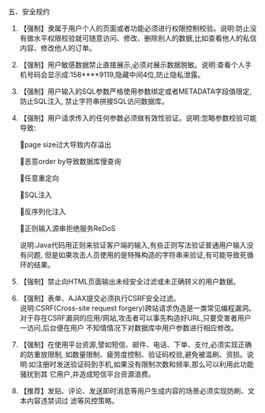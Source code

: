 五、安全规约

1. 【强制】隶属于用户个人的页面或者功能必须进行权限控制校验。说明:防止没有做水平权限校验就可随意访问、修改、删除别人的数据,比如查看他人的私信 内容、修改他人的订单。

2. 【强制】用户敏感数据禁止直接展示,必须对展示数据脱敏。说明:查看个人手机号码会显示成:158\*\*\*\*9119,隐藏中间4位,防止隐私泄露。

3. 【强制】用户输入的SQL参数严格使用参数绑定或者METADATA字段值限定,防止SQL注入, 禁止字符串拼接SQL访问数据库。

4. 【强制】用户请求传入的任何参数必须做有效性验证。说明:忽略参数校验可能导致:

   page size过大导致内存溢出

   恶意order by导致数据库慢查询

   任意重定向

   SQL注入

   反序列化注入

   正则输入源串拒绝服务ReDoS

   说明:Java代码用正则来验证客户端的输入,有些正则写法验证普通用户输入没有问题, 但是如果攻击人员使用的是特殊构造的字符串来验证,有可能导致死循环的结果。

5. 【强制】禁止向HTML页面输出未经安全过滤或未正确转义的用户数据。

6. 【强制】表单、AJAX提交必须执行CSRF安全过滤。  
   说明:CSRF\(Cross-site request forgery\)跨站请求伪造是一类常见编程漏洞。对于存在CSRF漏洞的应用/网站,攻击者可以事先构造好URL,只要受害者用户一访问,后台便在用户 不知情情况下对数据库中用户参数进行相应修改。

7. 【强制】在使用平台资源,譬如短信、邮件、电话、下单、支付,必须实现正确的防重放限制, 如数量限制、疲劳度控制、验证码校验,避免被滥刷、资损。说明:如注册时发送验证码到手机,如果没有限制次数和频率,那么可以利用此功能骚扰到其 它用户,并造成短信平台资源浪费。

8. 【推荐】发贴、评论、发送即时消息等用户生成内容的场景必须实现防刷、文本内容违禁词过 滤等风控策略。



